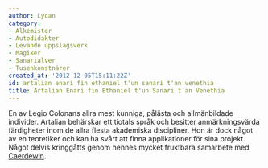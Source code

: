```yaml
---
author: Lycan
category:
- Alkemister
- Autodidakter
- Levande uppslagsverk
- Magiker
- Sanarialver
- Tusenkonstnärer
created_at: '2012-12-05T15:11:22Z'
id: artalian enari fin ethaniel t'un sanari t'an venethia
title: Artalian Enari fin Ethaniel t'un Sanari t'an Venethia
---
```

En av Legio Colonans allra mest kunniga, pålästa och allmänbildade individer. Artalian behärskar ett tiotals språk och besitter anmärkningsvärda färdigheter inom de allra flesta akademiska discipliner. Hon är dock något av en teoretiker och kan ha svårt att finna applikationer för sina projekt. Något delvis kringgåtts genom hennes mycket fruktbara samarbete med [Caerdewin].

  [Caerdewin]: Caerdewin_Cuvrian_sìol_Veìsidh